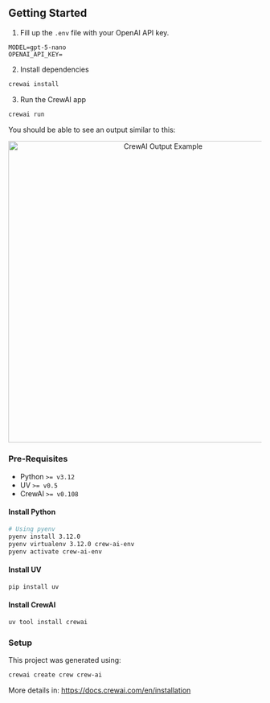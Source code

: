 ## Getting Started

1. Fill up the `.env` file with your OpenAI API key.

```
MODEL=gpt-5-nano
OPENAI_API_KEY=
```

2. Install dependencies

```bash
crewai install
```

3. Run the CrewAI app

```bash
crewai run
```

You should be able to see an output similar to this:

<div align="center">
    <img src="https://raw.githubusercontent.com/coa-dev/try-coagent/refs/heads/examples/crewai/examples/crew_ai/docs/screen1.png" alt="CrewAI Output Example" width="600"/>
</div>

### Pre-Requisites

- Python `>= v3.12`
- UV `>= v0.5`
- CrewAI `>= v0.108`

#### Install Python

```bash
# Using pyenv
pyenv install 3.12.0
pyenv virtualenv 3.12.0 crew-ai-env
pyenv activate crew-ai-env
```

#### Install UV

```bash
pip install uv
```

#### Install CrewAI

```bash
uv tool install crewai
```

### Setup

This project was generated using:

```bash
crewai create crew crew-ai
```

More details in: https://docs.crewai.com/en/installation
